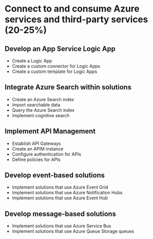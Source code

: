 # Connect to and consume Azure services and third-party services (20-25%)
## Develop an App Service Logic App
- Create a Logic App
- Create a custom connector for Logic Apps
- Create a custom template for Logic Apps

## Integrate Azure Search within solutions
- Create an Azure Search index
- Import searchable data
- Query the Azure Search index
- Implement cognitive search

## Implement API Management
- Establish API Gateways
- Create an APIM instance
- Configure authentication for APIs
- Define policies for APIs

## Develop event-based solutions
- Implement solutions that use Azure Event Grid
- Implement solutions that use Azure Notification Hubs
- Implement solutions that use Azure Event Hub

## Develop message-based solutions
- Implement solutions that use Azure Service Bus
- Implement solutions that use Azure Queue Storage queues